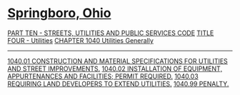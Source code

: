 [Springboro, Ohio](indexee20.html)
==================================

[PART TEN - STREETS, UTILITIES AND PUBLIC SERVICES CODE](407fa412.html)
[TITLE FOUR - Utilities](4295a412.html) [CHAPTER 1040 Utilities
Generally](42a0a412.html)

* * * * *

[1040.01 CONSTRUCTION AND MATERIAL SPECIFICATIONS FOR UTILITIES AND
STREET IMPROVEMENTS.](42aca412.html) [1040.02 INSTALLATION OF EQUIPMENT,
APPURTENANCES AND FACILITIES; PERMIT REQUIRED.](42bda412.html) [1040.03
REQUIRING LAND DEVELOPERS TO EXTEND UTILITIES.](42c0a412.html) [1040.99
PENALTY.](42c3a412.html)
